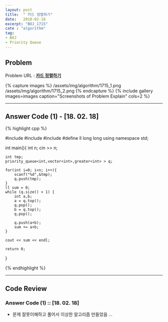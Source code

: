 ```yaml
---
layout: post
title:  " 카드 정렬하기"
date:   2018-02-18
excerpt: "BOJ_1715"
cate : "algorithm"
tag:
- BOJ
- Priority Queue
---
```


## Problem 
Problem URL : **[카드 정렬하기](https://www.acmicpc.net/problem/1715)**

{% capture images %}
    /assets/img/algorithm/1715_1.png
    /assets/img/algorithm/1715_2.png
{% endcapture %}
{% include gallery images=images caption="Screenshots of Problem Explain" cols=2 %}

---
 
## Answer Code (1) - [18. 02. 18]
{% highlight cpp %}

#include<iostream>
#include<queue>
#include<functional>
#define ll long long
using namespace std;

int main(){
    int n;
    cin >> n;
    
    int tmp;
    priority_queue<int,vector<int>,greater<int> > q;
    
    for(int i=0; i<n; i++){
        scanf("%d",&tmp);
        q.push(tmp);
    }
    ll sum = 0;
    while (q.size() > 1) {
        int a,b;
        a = q.top();
        q.pop();
        b = q.top();
        q.pop();
        
        q.push(a+b);
        sum += a+b;
    }
    
    cout << sum << endl;
   
    return 0;
}


{% endhighlight %}

---

## Code Review

### Answer Code (1) :: [18. 02. 18]

* 문제 잘못이해하고 풀어서 이상한 알고리즘 만들었음 ... 
